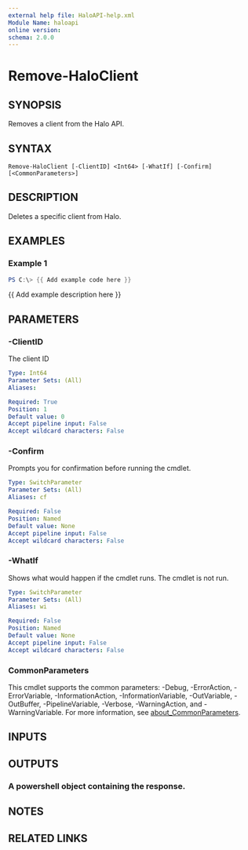 ```yaml
---
external help file: HaloAPI-help.xml
Module Name: haloapi
online version:
schema: 2.0.0
---
```


# Remove-HaloClient

## SYNOPSIS
Removes a client from the Halo API.

## SYNTAX

```
Remove-HaloClient [-ClientID] <Int64> [-WhatIf] [-Confirm] [<CommonParameters>]
```

## DESCRIPTION
Deletes a specific client from Halo.

## EXAMPLES

### Example 1
```powershell
PS C:\> {{ Add example code here }}
```

{{ Add example description here }}

## PARAMETERS

### -ClientID
The client ID

```yaml
Type: Int64
Parameter Sets: (All)
Aliases:

Required: True
Position: 1
Default value: 0
Accept pipeline input: False
Accept wildcard characters: False
```

### -Confirm
Prompts you for confirmation before running the cmdlet.

```yaml
Type: SwitchParameter
Parameter Sets: (All)
Aliases: cf

Required: False
Position: Named
Default value: None
Accept pipeline input: False
Accept wildcard characters: False
```

### -WhatIf
Shows what would happen if the cmdlet runs.
The cmdlet is not run.

```yaml
Type: SwitchParameter
Parameter Sets: (All)
Aliases: wi

Required: False
Position: Named
Default value: None
Accept pipeline input: False
Accept wildcard characters: False
```

### CommonParameters
This cmdlet supports the common parameters: -Debug, -ErrorAction, -ErrorVariable, -InformationAction, -InformationVariable, -OutVariable, -OutBuffer, -PipelineVariable, -Verbose, -WarningAction, and -WarningVariable. For more information, see [about_CommonParameters](http://go.microsoft.com/fwlink/?LinkID=113216).

## INPUTS

## OUTPUTS

### A powershell object containing the response.
## NOTES

## RELATED LINKS
